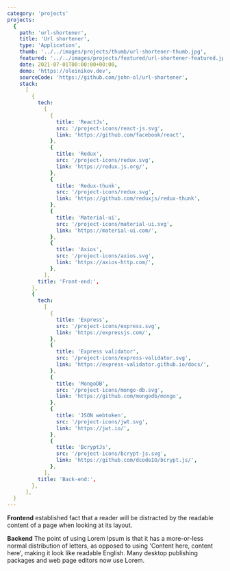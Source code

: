 ```yaml
---
category: 'projects'
projects:
  {
    path: 'url-shortener',
    title: 'Url shortener',
    type: 'Application',
    thumb: '../../images/projects/thumb/url-shortener-thumb.jpg',
    featured: '../../images/projects/featured/url-shortener-featured.jpg',
    date: 2021-07-01T00:00:00+00:00,
    demo: 'https://oleinikov.dev',
    sourceCode: 'https://github.com/john-ol/url-shortener',
    stack:
      [
        {
          tech:
            [
              {
                title: 'ReactJs',
                src: '/project-icons/react-js.svg',
                link: 'https://github.com/facebook/react',
              },
              {
                title: 'Redux',
                src: '/project-icons/redux.svg',
                link: 'https://redux.js.org/',
              },
              {
                title: 'Redux-thunk',
                src: '/project-icons/redux.svg',
                link: 'https://github.com/reduxjs/redux-thunk',
              },
              {
                title: 'Material-ui',
                src: '/project-icons/material-ui.svg',
                link: 'https://material-ui.com/',
              },
              {
                title: 'Axios',
                src: '/project-icons/axios.svg',
                link: 'https://axios-http.com/',
              },
            ],
          title: 'Front-end:',
        },
        {
          tech:
            [
              {
                title: 'Express',
                src: '/project-icons/express.svg',
                link: 'https://expressjs.com/',
              },
              {
                title: 'Express validator',
                src: '/project-icons/express-validator.svg',
                link: 'https://express-validator.github.io/docs/',
              },
              {
                title: 'MongoDB',
                src: '/project-icons/mongo-db.svg',
                link: 'https://github.com/mongodb/mongo',
              },
              {
                title: 'JSON webtoken',
                src: '/project-icons/jwt.svg',
                link: 'https://jwt.io/',
              },
              {
                title: 'BcryptJs',
                src: '/project-icons/bcrypt-js.svg',
                link: 'https://github.com/dcodeIO/bcrypt.js/',
              },
            ],
          title: 'Back-end:',
        },
      ],
  }
---
```


**Frontend** established fact that a reader will be distracted by the readable content of a page when looking at its layout.

**Backend** The point of using Lorem Ipsum is that it has a more-or-less normal distribution of letters, as opposed to using 'Content here, content here', making it look like readable English. Many desktop publishing packages and web page editors now use Lorem.
